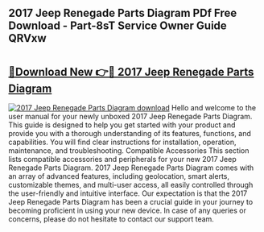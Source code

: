 ## 2017 Jeep Renegade Parts Diagram PDf Free Download - Part-8sT Service Owner Guide QRVxw

# <h2><a href="http://dfk2xl6.blite.top/?on=2017+Jeep+Renegade+Parts+Diagram">🔗Download New 👉🔴 2017 Jeep Renegade Parts Diagram</a></h2>

[![2017 Jeep Renegade Parts Diagram download](https://i.imgur.com/lujVjoI.png)](http://dfk2xl6.blite.top/?on=2017+Jeep+Renegade+Parts+Diagram)
Hello and welcome to the user manual for your newly unboxed 2017 Jeep Renegade Parts Diagram. This guide is designed to help you get started with your product and provide you with a thorough understanding of its features, functions, and capabilities. You will find clear instructions for installation, operation, maintenance, and troubleshooting. Compatible Accessories This section lists compatible accessories and peripherals for your new 2017 Jeep Renegade Parts Diagram. 2017 Jeep Renegade Parts Diagram comes with an array of advanced features, including geolocation, smart alerts, customizable themes, and multi-user access, all easily controlled through the user-friendly and intuitive interface. Our expectation is that the 2017 Jeep Renegade Parts Diagram has been a crucial guide in your journey to becoming proficient in using your new device. In case of any queries or concerns, please do not hesitate to contact our support team.

